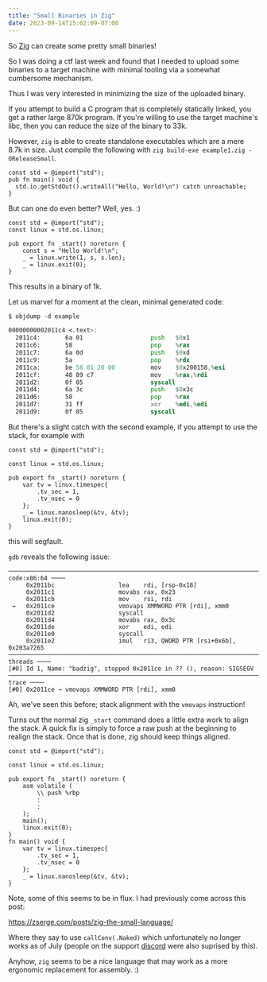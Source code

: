 ```yaml
---
title: "Small Binaries in Zig"
date: 2023-09-14T15:02:09-07:00
---
```

So [Zig](https://ziglang.org/) can create some pretty small binaries!

So I was doing a ctf last week and found that I needed to upload
some binaries to a target machine with minimal tooling via a somewhat
cumbersome mechanism.

Thus I was very interested in minimizing the size of the uploaded binary.
<!--more-->

If you attempt to build a C program that is completely statically linked,
you get a rather large 870k program. If you're willing to use the
target machine's libc, then you can reduce the size of the binary to
33k.

However, `zig` is able to create standalone executables which are a mere
8.7k in size.  Just compile the following with `zig build-exe example1.zig -OReleaseSmall`.

```zig
const std = @import("std");
pub fn main() void {
  std.io.getStdOut().writeAll("Hello, World!\n") catch unreachable;
}
```

But can one do even better? Well, yes. :)

```zig
const std = @import("std");
const linux = std.os.linux;

pub export fn _start() noreturn {
    const s = "Hello World!\n";
    _ = linux.write(1, s, s.len);
    _ = linux.exit(0);
}
```

This results in a binary of 1k.

Let us marvel for a moment at the clean, minimal generated code:

```asm
$ objdump -d example

00000000002011c4 <.text>:
  2011c4:       6a 01                   push   $0x1
  2011c6:       58                      pop    %rax
  2011c7:       6a 0d                   push   $0xd
  2011c9:       5a                      pop    %rdx
  2011ca:       be 58 01 20 00          mov    $0x200158,%esi
  2011cf:       48 89 c7                mov    %rax,%rdi
  2011d2:       0f 05                   syscall
  2011d4:       6a 3c                   push   $0x3c
  2011d6:       58                      pop    %rax
  2011d7:       31 ff                   xor    %edi,%edi
  2011d9:       0f 05                   syscall
```


But there's a slight catch with the second example, if you attempt to use the stack, for example with

```zig
const std = @import("std");

const linux = std.os.linux;

pub export fn _start() noreturn {
    var tv = linux.timespec{
        .tv_sec = 1,
        .tv_nsec = 0
    };
    _ = linux.nanosleep(&tv, &tv);
    linux.exit(0);
}
```

this will segfault. 

`gdb` reveals the following issue:

```
─────────────────────────────────────────────────────────────────────────────────────────────────────── code:x86:64 ────
     0x2011bc                  lea    rdi, [rsp-0x18]
     0x2011c1                  movabs rax, 0x23
     0x2011cb                  mov    rsi, rdi
 →   0x2011ce                  vmovaps XMMWORD PTR [rdi], xmm0
     0x2011d2                  syscall
     0x2011d4                  movabs rax, 0x3c
     0x2011de                  xor    edi, edi
     0x2011e0                  syscall
     0x2011e2                  imul   r13, QWORD PTR [rsi+0x6b], 0x203a7265
─────────────────────────────────────────────────────────────────────────────────────────────────────────── threads ────
[#0] Id 1, Name: "badzig", stopped 0x2011ce in ?? (), reason: SIGSEGV
───────────────────────────────────────────────────────────────────────────────────────────────────────────── trace ────
[#0] 0x2011ce → vmovaps XMMWORD PTR [rdi], xmm0
```

Ah, we've seen this before; stack alignment with the `vmovaps` instruction!

Turns out the normal zig `_start` command does a little extra work to align the stack. A quick fix is simply to
force a raw push at the beginning to realign the stack. Once that is done, zig should keep things aligned.

```zig
const std = @import("std");

const linux = std.os.linux;

pub export fn _start() noreturn {
    asm volatile (
        \\ push %rbp
        :
        :
    );
    main();
    linux.exit(0);
}
fn main() void {
    var tv = linux.timespec{
        .tv_sec = 1,
        .tv_nsec = 0
    };
    _ = linux.nanosleep(&tv, &tv);
}
```

Note, some of this seems to be in flux. I had previously come across this post:

https://zserge.com/posts/zig-the-small-language/

Where they say to use `callConv(.Naked)` which unfortunately no longer works as
of July (people on the support [discord](https://discord.com/channels/605571803288698900/1150493944304652380/1150493944304652380) were also suprised by this).

Anyhow, `zig` seems to be a nice language that may work as a more ergonomic
replacement for assembly. :)
